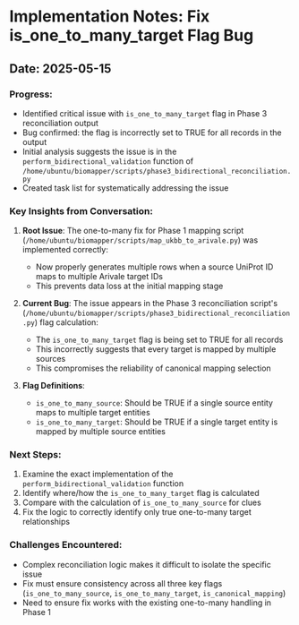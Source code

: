 # Implementation Notes: Fix is_one_to_many_target Flag Bug

## Date: 2025-05-15

### Progress:

- Identified critical issue with `is_one_to_many_target` flag in Phase 3 reconciliation output
- Bug confirmed: the flag is incorrectly set to TRUE for all records in the output
- Initial analysis suggests the issue is in the `perform_bidirectional_validation` function of `/home/ubuntu/biomapper/scripts/phase3_bidirectional_reconciliation.py`
- Created task list for systematically addressing the issue

### Key Insights from Conversation:

1. **Root Issue**: The one-to-many fix for Phase 1 mapping script (`/home/ubuntu/biomapper/scripts/map_ukbb_to_arivale.py`) was implemented correctly:
   - Now properly generates multiple rows when a source UniProt ID maps to multiple Arivale target IDs
   - This prevents data loss at the initial mapping stage

2. **Current Bug**: The issue appears in the Phase 3 reconciliation script's (`/home/ubuntu/biomapper/scripts/phase3_bidirectional_reconciliation.py`) flag calculation:
   - The `is_one_to_many_target` flag is being set to TRUE for all records
   - This incorrectly suggests that every target is mapped by multiple sources
   - This compromises the reliability of canonical mapping selection

3. **Flag Definitions**:
   - `is_one_to_many_source`: Should be TRUE if a single source entity maps to multiple target entities
   - `is_one_to_many_target`: Should be TRUE if a single target entity is mapped by multiple source entities

### Next Steps:

1. Examine the exact implementation of the `perform_bidirectional_validation` function
2. Identify where/how the `is_one_to_many_target` flag is calculated
3. Compare with the calculation of `is_one_to_many_source` for clues
4. Fix the logic to correctly identify only true one-to-many target relationships

### Challenges Encountered:

- Complex reconciliation logic makes it difficult to isolate the specific issue
- Fix must ensure consistency across all three key flags (`is_one_to_many_source`, `is_one_to_many_target`, `is_canonical_mapping`)
- Need to ensure fix works with the existing one-to-many handling in Phase 1
